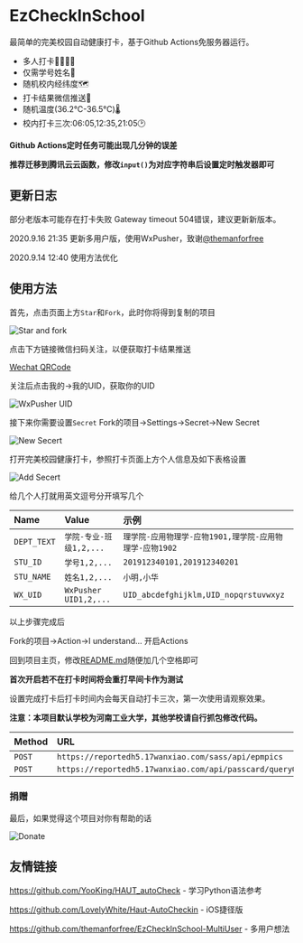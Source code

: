 # EzCheckInSchool
最简单的完美校园自动健康打卡，基于Github Actions免服务器运行。

- 多人打卡👨‍👩‍👧‍👦
- 仅需学号姓名🎫
- 随机校内经纬度🗺️
- 打卡结果微信推送💬
- 随机温度(36.2℃-36.5℃)🌡
- 校内打卡三次:06:05,12:35,21:05🕑

**Github Actions定时任务可能出现几分钟的误差**

**推荐迁移到腾讯云云函数，修改`input()`为对应字符串后设置定时触发器即可**

## 更新日志

部分老版本可能存在打卡失败 Gateway timeout 504错误，建议更新新版本。

2020.9.16 21:35 更新多用户版，使用WxPusher，致谢[@themanforfree](https://github.com/themanforfree)

2020.9.14 12:40 使用方法优化

## 使用方法    

首先，点击页面上方`Star`和`Fork`，此时你将得到复制的项目

![Star and fork](https://s1.ax1x.com/2020/09/16/w22nDx.png)

点击下方链接微信扫码关注，以便获取打卡结果推送

[Wechat QRCode](http://wxpusher.zjiecode.com/api/qrcode/FHFBNBtuM9q4rmR2AS2okzHcBEoh9pFa1JsseEb0PXixltPGFh3UFaw0qwLH4sSJ.jpg)

关注后点击我的->我的UID，获取你的UID

![WxPusher UID](https://s1.ax1x.com/2020/09/16/w2W6H0.png)

接下来你需要设置`Secret` Fork的项目->Settings->Secret->New Secret

![New Secert](https://s1.ax1x.com/2020/09/16/w27Awd.png)

打开完美校园健康打卡，参照打卡页面上方个人信息及如下表格设置

![Add Secert](https://s1.ax1x.com/2020/09/15/wcCRvn.png)

给几个人打就用英文逗号分开填写几个

|Name|Value|示例|
| :-----| :---- | :---- |
|`DEPT_TEXT`|`学院-专业-班级1,2,...`|`理学院-应用物理学-应物1901,理学院-应用物理学-应物1902`|
|`STU_ID`|`学号1,2,...`|`201912340101,201912340201`|
|`STU_NAME`|`姓名1,2,...`|`小明,小华`|
|`WX_UID`|`WxPusher UID1,2,...`|`UID_abcdefghijklm,UID_nopqrstuvwxyz`| 

以上步骤完成后

Fork的项目->Action->I understand... 开启Actions

回到项目主页，修改[README.md](/README.md)随便加几个空格即可

**首次开启若不在打卡时间将会重打早间卡作为测试**

设置完成打卡后打卡时间内会每天自动打卡三次，第一次使用请观察效果。

**注意：本项目默认学校为河南工业大学，其他学校请自行抓包修改代码。**

|Method|URL|修改|
| :-----| :---- | :---- |
|`POST`|`https://reportedh5.17wanxiao.com/sass/api/epmpics`|`main.py`|
|`POST`|`https://reportedh5.17wanxiao.com/api/passcard/queryOrg`|`response.json`|

### 捐赠
最后，如果觉得这个项目对你有帮助的话

![Donate](https://s1.ax1x.com/2020/09/15/wcPVqP.png)

## 友情链接   

https://github.com/YooKing/HAUT_autoCheck - 学习Python语法参考

https://github.com/LovelyWhite/Haut-AutoCheckin - iOS捷径版

https://github.com/themanforfree/EzCheckInSchool-MultiUser - 多用户想法

